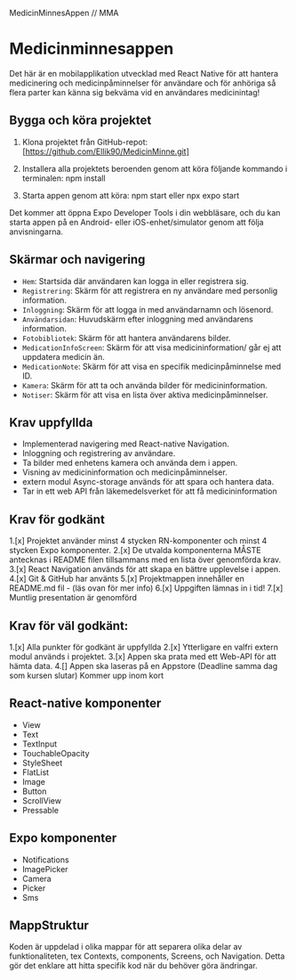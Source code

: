 MedicinMinnesAppen // MMA

# Medicinminnesappen

Det här är en mobilapplikation utvecklad med React Native för att hantera medicinering och medicinpåminnelser för användare och för anhöriga så flera parter kan känna sig bekväma vid en användares medicinintag!

## Bygga och köra projektet

1. Klona projektet från GitHub-repot: [https://github.com/Ellik90/MedicinMinne.git]

2. Installera alla projektets beroenden genom att köra följande kommando i terminalen: npm install 

3. Starta appen genom att köra: npm start eller npx expo start


Det kommer att öppna Expo Developer Tools i din webbläsare, och du kan starta appen på en Android- eller iOS-enhet/simulator genom att följa anvisningarna.

## Skärmar och navigering

- `Hem`: Startsida där användaren kan logga in eller registrera sig.
- `Registrering`: Skärm för att registrera en ny användare med personlig information.
- `Inloggning`: Skärm för att logga in med användarnamn och lösenord.
- `Användarsidan`: Huvudskärm efter inloggning med användarens information.
- `Fotobibliotek`: Skärm för att hantera användarens bilder.
- `MedicationInfoScreen`: Skärm för att visa medicininformation/ går ej att uppdatera medicin än.
- `MedicationNote`: Skärm för att visa en specifik medicinpåminnelse med ID.
- `Kamera`: Skärm för att ta och använda bilder för medicininformation.
- `Notiser`: Skärm för att visa en lista över aktiva medicinpåminnelser.

## Krav uppfyllda

- Implementerad navigering med React-native Navigation.
- Inloggning och registrering av användare.
- Ta bilder med enhetens kamera och använda dem i appen.
- Visning av medicininformation och medicinpåminnelser.
- extern modul Async-storage används för att spara och hantera data.
- Tar in ett web API från läkemedelsverket för att få medicininformation


## Krav för godkänt

1.[x]  Projektet använder minst 4 stycken RN-komponenter och minst 4 stycken Expo
komponenter.
2.[x] De utvalda komponenterna MÅSTE antecknas i README filen tillsammans med en
lista över genomförda krav.
3.[x] React Navigation används för att skapa en bättre upplevelse i appen.
4.[x] Git & GitHub har använts
5.[x] Projektmappen innehåller en README.md fil - (läs ovan för mer info)
6.[x] Uppgiften lämnas in i tid!
7.[x] Muntlig presentation är genomförd

## Krav för väl godkänt:

1.[x] Alla punkter för godkänt är uppfyllda
2.[x] Ytterligare en valfri extern modul används i projektet.
3.[x] Appen ska prata med ett Web-API för att hämta data.
4.[] Appen ska laseras på en Appstore (Deadline samma dag som kursen slutar) Kommer upp inom kort

## React-native komponenter 
- View
- Text
- TextInput
- TouchableOpacity
- StyleSheet
- FlatList
- Image
- Button
- ScrollView
- Pressable

## Expo komponenter
- Notifications
- ImagePicker
- Camera
- Picker
- Sms

## MappStruktur
Koden är uppdelad i olika mappar för att separera olika delar av funktionaliteten, tex Contexts, components, Screens, och Navigation. Detta gör det enklare att hitta specifik kod när du behöver göra ändringar.


